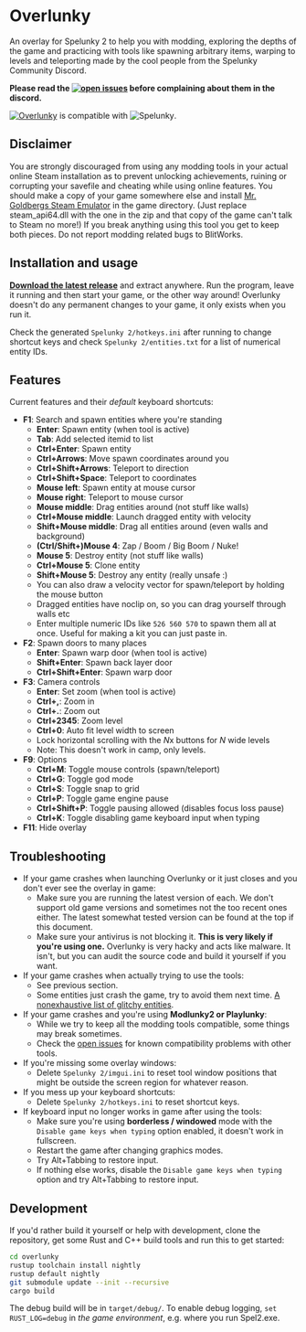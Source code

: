 # Overlunky

An overlay for Spelunky 2 to help you with modding, exploring the depths of the game and practicing with tools like spawning arbitrary items, warping to levels and teleporting made by the cool people from the Spelunky Community Discord.

**Please read the [![open issues](https://img.shields.io/github/issues-raw/spelunky-fyi/overlunky)](https://github.com/spelunky-fyi/overlunky/issues) before complaining about them in the discord.**

[![Overlunky](https://img.shields.io/github/v/release/spelunky-fyi/overlunky?label=Overlunky)](https://github.com/spelunky-fyi/overlunky/releases/latest) is compatible with ![Spelunky](https://img.shields.io/badge/Spelunky2-1.20.0j-green).

## Disclaimer
You are strongly discouraged from using any modding tools in your actual online Steam installation as to prevent unlocking achievements, ruining or corrupting your savefile and cheating while using online features. You should make a copy of your game somewhere else and install [Mr. Goldbergs Steam Emulator](https://mr_goldberg.gitlab.io/goldberg_emulator/) in the game directory. (Just replace steam_api64.dll with the one in the zip and that copy of the game can't talk to Steam no more!) If you break anything using this tool you get to keep both pieces. Do not report modding related bugs to BlitWorks.

## Installation and usage
**[Download the latest release](https://github.com/spelunky-fyi/overlunky/releases/latest)** and extract anywhere. Run the program, leave it running and then start your game, or the other way around! Overlunky doesn't do any permanent changes to your game, it only exists when you run it.

Check the generated `Spelunky 2/hotkeys.ini` after running to change shortcut keys and check `Spelunky 2/entities.txt` for a list of numerical entity IDs.

## Features
Current features and their *default* keyboard shortcuts:
  - **F1**: Search and spawn entities where you're standing
      + **Enter**: Spawn entity (when tool is active)
      + **Tab**: Add selected itemid to list
      + **Ctrl+Enter**: Spawn entity
      + **Ctrl+Arrows**: Move spawn coordinates around you
      + **Ctrl+Shift+Arrows**: Teleport to direction
      + **Ctrl+Shift+Space**: Teleport to coordinates
      + **Mouse left**: Spawn entity at mouse cursor
      + **Mouse right**: Teleport to mouse cursor
      + **Mouse middle**: Drag entities around (not stuff like walls)
      + **Ctrl+Mouse middle**: Launch dragged entity with velocity
      + **Shift+Mouse middle**: Drag all entities around (even walls and background)
      + **(Ctrl/Shift+)Mouse 4**: Zap / Boom / Big Boom / Nuke!
      + **Mouse 5**: Destroy entity (not stuff like walls)
      + **Ctrl+Mouse 5**: Clone entity
      + **Shift+Mouse 5**: Destroy any entity (really unsafe :)
      + You can also draw a velocity vector for spawn/teleport by holding the mouse button
      + Dragged entities have noclip on, so you can drag yourself through walls etc
      + Enter multiple numeric IDs like `526 560 570` to spawn them all at once. Useful for making a kit you can just paste in.
  - **F2**: Spawn doors to many places
      + **Enter**: Spawn warp door (when tool is active)
      + **Shift+Enter**: Spawn back layer door
      + **Ctrl+Shift+Enter**: Spawn warp door
  - **F3**: Camera controls
      + **Enter**: Set zoom (when tool is active)
      + **Ctrl+,**: Zoom in
      + **Ctrl+.**: Zoom out
      + **Ctrl+2345**: Zoom level
      + **Ctrl+0**: Auto fit level width to screen
      + Lock horizontal scrolling with the *N*x buttons for *N* wide levels
      + Note: This doesn't work in camp, only levels.
  - **F9**: Options
      + **Ctrl+M**: Toggle mouse controls (spawn/teleport)
      + **Ctrl+G**: Toggle god mode
      + **Ctrl+S**: Toggle snap to grid
      + **Ctrl+P**: Toggle game engine pause
      + **Ctrl+Shift+P**: Toggle pausing allowed (disables focus loss pause)
      + **Ctrl+K**: Toggle disabling game keyboard input when typing
  - **F11**: Hide overlay

## Troubleshooting
  - If your game crashes when launching Overlunky or it just closes and you don't ever see the overlay in game:
    + Make sure you are running the latest version of each. We don't support old game versions and sometimes not the too recent ones either. The latest somewhat tested version can be found at the top if this document.
    + Make sure your antivirus is not blocking it. **This is very likely if you're using one.** Overlunky is very hacky and acts like malware. It isn't, but you can audit the source code and build it yourself if you want.
  - If your game crashes when actually trying to use the tools:
    + See previous section.
    + Some entities just crash the game, try to avoid them next time. [A nonexhaustive list of glitchy entities](https://gist.github.com/DekeAvell/935f414c715da1f08162deb140975fa8/).
  - If your game crashes and you're using **Modlunky2 or Playlunky**:
    + While we try to keep all the modding tools compatible, some things may break sometimes.
    + Check the [open issues](https://github.com/spelunky-fyi/overlunky/issues) for known compatibility problems with other tools.
  - If you're missing some overlay windows:
    + Delete `Spelunky 2/imgui.ini` to reset tool window positions that might be outside the screen region for whatever reason.
  - If you mess up your keyboard shortcuts:
    + Delete `Spelunky 2/hotkeys.ini` to reset shortcut keys.
  - If keyboard input no longer works in game after using the tools:
    + Make sure you're using **borderless / windowed** mode with the `Disable game keys when typing` option enabled, it doesn't work in fullscreen.
    + Restart the game after changing graphics modes.
    + Try Alt+Tabbing to restore input.
    + If nothing else works, disable the `Disable game keys when typing` option and try Alt+Tabbing to restore input.
    
## Development
If you'd rather build it yourself or help with development, clone the repository, get some Rust and C++ build tools and run this to get started:
```bash
cd overlunky
rustup toolchain install nightly
rustup default nightly
git submodule update --init --recursive
cargo build
```
The debug build will be in `target/debug/`. To enable debug logging, `set RUST_LOG=debug` in *the game environment*, e.g. where you run Spel2.exe.
